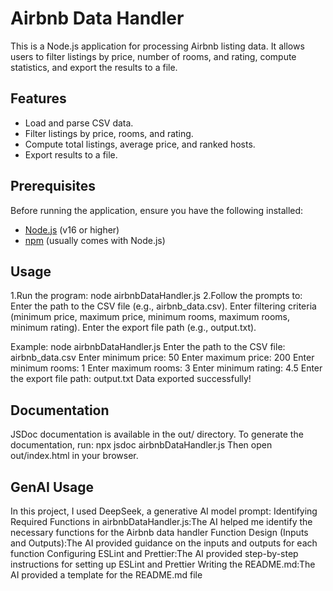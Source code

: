 # Airbnb Data Handler

This is a Node.js application for processing Airbnb listing data. It allows users to filter listings by price, number of rooms, and rating, compute statistics, and export the results to a file.

## Features

- Load and parse CSV data.
- Filter listings by price, rooms, and rating.
- Compute total listings, average price, and ranked hosts.
- Export results to a file.

## Prerequisites

Before running the application, ensure you have the following installed:

- [Node.js](https://nodejs.org/) (v16 or higher)
- [npm](https://www.npmjs.com/) (usually comes with Node.js)

## Usage
1.Run the program: node airbnbDataHandler.js
2.Follow the prompts to:
Enter the path to the CSV file (e.g., airbnb_data.csv).
Enter filtering criteria (minimum price, maximum price, minimum rooms, maximum rooms, minimum rating).
Enter the export file path (e.g., output.txt).

Example:
node airbnbDataHandler.js
Enter the path to the CSV file: airbnb_data.csv
Enter minimum price: 50
Enter maximum price: 200
Enter minimum rooms: 1
Enter maximum rooms: 3
Enter minimum rating: 4.5
Enter the export file path: output.txt
Data exported successfully!

## Documentation
JSDoc documentation is available in the out/ directory. To generate the documentation, run:
npx jsdoc airbnbDataHandler.js
Then open out/index.html in your browser.

## GenAI Usage
In this project, I used DeepSeek, a generative AI model
prompt:
Identifying Required Functions in airbnbDataHandler.js:The AI helped me identify the necessary functions for the Airbnb data handler
Function Design (Inputs and Outputs):The AI provided guidance on the inputs and outputs for each function
Configuring ESLint and Prettier:The AI provided step-by-step instructions for setting up ESLint and Prettier
Writing the README.md:The AI provided a template for the README.md file
